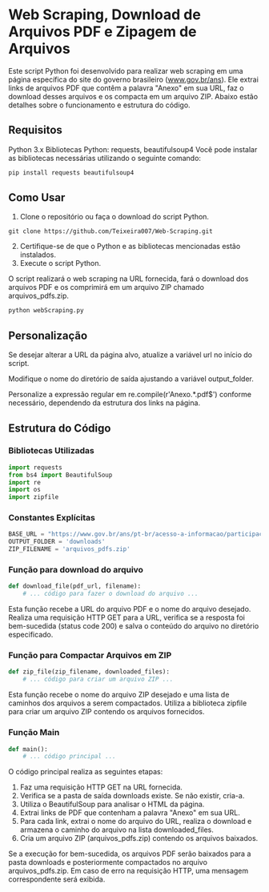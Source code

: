 # Web Scraping, Download de Arquivos PDF e Zipagem de Arquivos

Este script Python foi desenvolvido para realizar web scraping em uma página específica do site do governo brasileiro (www.gov.br/ans). Ele extrai links de arquivos PDF que contêm a palavra "Anexo" em sua URL, faz o download desses arquivos e os compacta em um arquivo ZIP. Abaixo estão detalhes sobre o funcionamento e estrutura do código.

## Requisitos

Python 3.x
Bibliotecas Python: requests, beautifulsoup4
Você pode instalar as bibliotecas necessárias utilizando o seguinte comando:

```bash
pip install requests beautifulsoup4
```

## Como Usar
1. Clone o repositório ou faça o download do script Python.
 ```git
git clone https://github.com/Teixeira007/Web-Scraping.git
```
2. Certifique-se de que o Python e as bibliotecas mencionadas estão instalados.
3. Execute o script Python.

O script realizará o web scraping na URL fornecida, fará o download dos arquivos PDF e os comprimirá em um arquivo ZIP chamado arquivos_pdfs.zip.

```bash
python webScraping.py
```
## Personalização
Se desejar alterar a URL da página alvo, atualize a variável url no início do script.

Modifique o nome do diretório de saída ajustando a variável output_folder.

Personalize a expressão regular em re.compile(r'Anexo.*\.pdf$') conforme necessário, dependendo da estrutura dos links na página.

## Estrutura do Código
### Bibliotecas Utilizadas
```python
import requests
from bs4 import BeautifulSoup
import re
import os
import zipfile
```

### Constantes Explícitas
```python
BASE_URL = "https://www.gov.br/ans/pt-br/acesso-a-informacao/participacao-da-sociedade/atualizacao-do-rol-de-procedimentos"
OUTPUT_FOLDER = 'downloads'
ZIP_FILENAME = 'arquivos_pdfs.zip'
```

### Função para download do arquivo
```python
def download_file(pdf_url, filename):
    # ... código para fazer o download do arquivo ...
```
Esta função recebe a URL do arquivo PDF e o nome do arquivo desejado. Realiza uma requisição HTTP GET para a URL, verifica se a resposta foi bem-sucedida (status code 200) e salva o conteúdo do arquivo no diretório especificado.
### Função para Compactar Arquivos em ZIP
```python
def zip_file(zip_filename, downloaded_files):
    # ... código para criar um arquivo ZIP ...
```
Esta função recebe o nome do arquivo ZIP desejado e uma lista de caminhos dos arquivos a serem compactados. Utiliza a biblioteca zipfile para criar um arquivo ZIP contendo os arquivos fornecidos.

### Função Main
```python
def main():
    # ... código principal ...
```

O código principal realiza as seguintes etapas:
1. Faz uma requisição HTTP GET na URL fornecida.
2. Verifica se a pasta de saída downloads existe. Se não existir, cria-a.
3. Utiliza o BeautifulSoup para analisar o HTML da página.
4. Extrai links de PDF que contenham a palavra "Anexo" em sua URL.
5. Para cada link, extrai o nome do arquivo do URL, realiza o download e armazena o caminho do arquivo na lista downloaded_files.
6. Cria um arquivo ZIP (arquivos_pdfs.zip) contendo os arquivos baixados.

Se a execução for bem-sucedida, os arquivos PDF serão baixados para a pasta downloads e posteriormente compactados no arquivo arquivos_pdfs.zip. Em caso de erro na requisição HTTP, uma mensagem correspondente será exibida.
